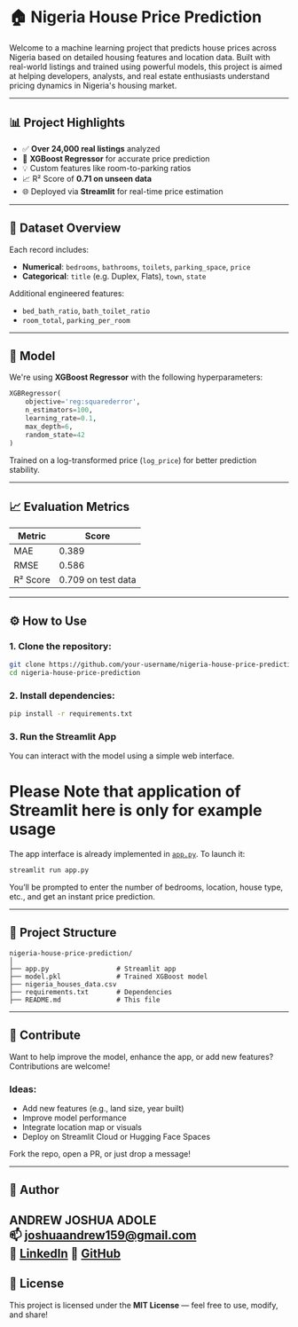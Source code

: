 # 🏠 Nigeria House Price Prediction

Welcome to a machine learning project that predicts house prices across Nigeria based on detailed housing features and location data. Built with real-world listings and trained using powerful models, this project is aimed at helping developers, analysts, and real estate enthusiasts understand pricing dynamics in Nigeria's housing market.

---

## 📊 Project Highlights

- ✅ **Over 24,000 real listings** analyzed
- 🧠 **XGBoost Regressor** for accurate price prediction
- 💡 Custom features like room-to-parking ratios
- 📈 R² Score of **0.71 on unseen data**
- 🌐 Deployed via **Streamlit** for real-time price estimation

---

## 📁 Dataset Overview

Each record includes:

- **Numerical**: `bedrooms`, `bathrooms`, `toilets`, `parking_space`, `price`
- **Categorical**: `title` (e.g. Duplex, Flats), `town`, `state`

Additional engineered features:

- `bed_bath_ratio`, `bath_toilet_ratio`
- `room_total`, `parking_per_room`

---

## 🧠 Model

We're using **XGBoost Regressor** with the following hyperparameters:

```python
XGBRegressor(
    objective='reg:squarederror',
    n_estimators=100,
    learning_rate=0.1,
    max_depth=6,
    random_state=42
)
```

Trained on a log-transformed price (`log_price`) for better prediction stability.

---

## 📈 Evaluation Metrics

| Metric       | Score    |
|--------------|----------|
| MAE          | 0.389    |
| RMSE         | 0.586    |
| R² Score     | 0.709 on test data |

---

## ⚙️ How to Use

### 1. Clone the repository:

```bash
git clone https://github.com/your-username/nigeria-house-price-prediction.git
cd nigeria-house-price-prediction
```

### 2. Install dependencies:

```bash
pip install -r requirements.txt
```

### 3. Run the Streamlit App

You can interact with the model using a simple web interface.

# Please Note that application of Streamlit here is only for example usage

The app interface is already implemented in [`app.py`](./app.py). To launch it:

```bash
streamlit run app.py
```

You’ll be prompted to enter the number of bedrooms, location, house type, etc., and get an instant price prediction.

---

## 📂 Project Structure

```
nigeria-house-price-prediction/
│
├── app.py                 # Streamlit app
├── model.pkl              # Trained XGBoost model
├── nigeria_houses_data.csv
├── requirements.txt       # Dependencies
├── README.md              # This file
```

---

## 🙌 Contribute

Want to help improve the model, enhance the app, or add new features? Contributions are welcome!

### Ideas:
- Add new features (e.g., land size, year built)
- Improve model performance
- Integrate location map or visuals
- Deploy on Streamlit Cloud or Hugging Face Spaces

Fork the repo, open a PR, or just drop a message!

---

## 👤 Author

**ANDREW JOSHUA ADOLE**  
📫 joshuaandrew159@gmail.com  
🔗 [LinkedIn](https://linkedin.com/in/joshua-andrew-827018306)
🔗 [GitHub](https://github.com/jobonano)
---

## 📜 License

This project is licensed under the **MIT License** — feel free to use, modify, and share!
